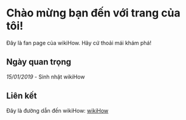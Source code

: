 <!DOCTYPE html>
<html>
<head>
<title>Pham Ngoc Anh Quoc</title>
</head>
<body>
<imag src="https://toanthaydinh.com/wp-content/uploads/2020/04/anh-bia-anime-cap-doi-8.png">
<h1>Chào mừng bạn đến với trang của tôi!</h1>
<p>Đây là fan page của wikiHow. Hãy cứ thoải mái khám phá!</p>
<h2>Ngày quan trọng</h2>
<p><i>15/01/2019</i> - Sinh nhật wikiHow</p>
<h2>Liên kết</h2>
<p>Đây là đường dẫn đến wikiHow: <a href="http://www.wikihow.com">wikiHow</a></p>
</body>
</html>

